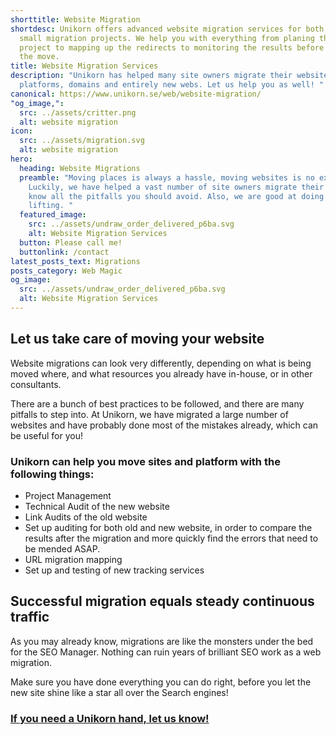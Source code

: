 ```yaml
---
shorttitle: Website Migration
shortdesc: Unikorn offers advanced website migration services for both large and
  small migration projects. We help you with everything from planing the whole
  project to mapping up the redirects to monitoring the results before and after
  the move.
title: Website Migration Services
description: "Unikorn has helped many site owners migrate their websites to new
  platforms, domains and entirely new webs. Let us help you as well! "
canonical: https://www.unikorn.se/web/website-migration/
"og_image,":
  src: ../assets/critter.png
  alt: website migration
icon:
  src: ../assets/migration.svg
  alt: website migration
hero:
  heading: Website Migrations
  preamble: "Moving places is always a hassle, moving websites is no exception.
    Luckily, we have helped a vast number of site owners migrate their webs and
    know all the pitfalls you should avoid. Also, we are good at doing the heavy
    lifting. "
  featured_image:
    src: ../assets/undraw_order_delivered_p6ba.svg
    alt: Website Migration Services
  button: Please call me!
  buttonlink: /contact
latest_posts_text: Migrations
posts_category: Web Magic
og_image:
  src: ../assets/undraw_order_delivered_p6ba.svg
  alt: Website Migration Services
---
```

## Let us take care of moving your website

Website migrations can look very differently, depending on what is being moved where, and what resources you already have in-house, or in other consultants.

There are a bunch of best practices to be followed, and there are many pitfalls to step into. At Unikorn, we have migrated a large number of websites and have probably done most of the mistakes already, which can be useful for you!

### Unikorn can help you move sites and platform with the following things:

* Project Management
* Technical Audit of the new website
* Link Audits of the old website
* Set up auditing for both old and new website, in order to compare the results after the migration and more quickly find the errors that need to be mended ASAP.
* URL migration mapping
* Set up and testing of new tracking services

## Successful migration equals steady continuous traffic

As you may already know, migrations are like the monsters under the bed for the SEO Manager. Nothing can ruin years of brilliant SEO work as a web migration. 

Make sure you have done everything you can do right, before you let the new site shine like a star all over the Search engines!

### [If you need a Unikorn hand, let us know! ](/contact)
